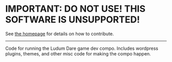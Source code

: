 # IMPORTANT: DO NOT USE! THIS SOFTWARE IS UNSUPPORTED!

See [the homepage](https://github.com/LudumDare) for details on how to contribute.

---

Code for running the Ludum Dare game dev compo.  Includes wordpress plugins, themes, and other misc code for making the compo happen.
